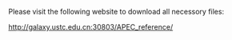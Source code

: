 
Please visit the following website to download all necessory files:

http://galaxy.ustc.edu.cn:30803/APEC_reference/
